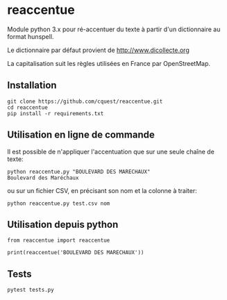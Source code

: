 # reaccentue

Module python 3.x pour ré-accentuer du texte à partir d'un dictionnaire au format hunspell.

Le dictionnaire par défaut provient de http://www.dicollecte.org

La capitalisation suit les règles utilisées en France par OpenStreetMap.


## Installation

```
git clone https://github.com/cquest/reaccentue.git
cd reaccentue
pip install -r requirements.txt
```

## Utilisation en ligne de commande

Il est possible de n'appliquer l'accentuation que sur une seule chaîne de texte:

```
python reaccentue.py "BOULEVARD DES MARECHAUX"
Boulevard des Maréchaux
```

ou sur un fichier CSV, en précisant son nom et la colonne à traiter:

`python reaccentue.py test.csv nom`


## Utilisation depuis python

```
from reaccentue import reaccentue

print(reaccentue('BOULEVARD DES MARECHAUX'))
```

## Tests

`pytest tests.py`
